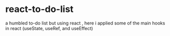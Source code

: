 # react-to-do-list
a humbled to-do list but using react , here i applied some of the main hooks in react (useState, useRef, and useEffect)
